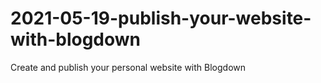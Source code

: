 # 2021-05-19-publish-your-website-with-blogdown
Create and publish your personal website with Blogdown
